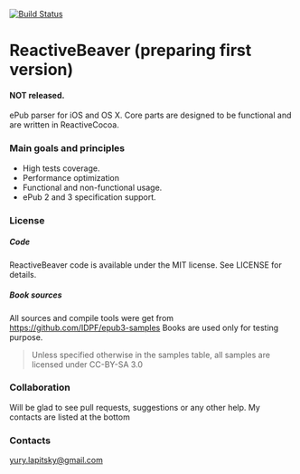 [![Build    Status](https://img.shields.io/travis/skyylex/ReactiveBeaver/master.svg)](https://travis-ci.org/skyylex/ReactiveBeaver)

# ReactiveBeaver (preparing first version)
#### NOT released.
ePub parser for iOS and OS X.
Core parts are designed to be functional and are written in ReactiveCocoa.

### Main goals and principles

- High tests coverage.
- Performance optimization
- Functional and non-functional usage.
- ePub 2 and 3 specification support.

### License
##### Code
ReactiveBeaver code is available under the MIT license. See LICENSE for details.

##### Book sources
All sources and compile tools were get from https://github.com/IDPF/epub3-samples
Books are used only for testing purpose.
> Unless specified otherwise in the samples table, all samples are licensed under CC-BY-SA 3.0

### Collaboration
Will be glad to see pull requests, suggestions or any other help. My contacts are listed at the bottom

### Contacts
yury.lapitsky@gmail.com

